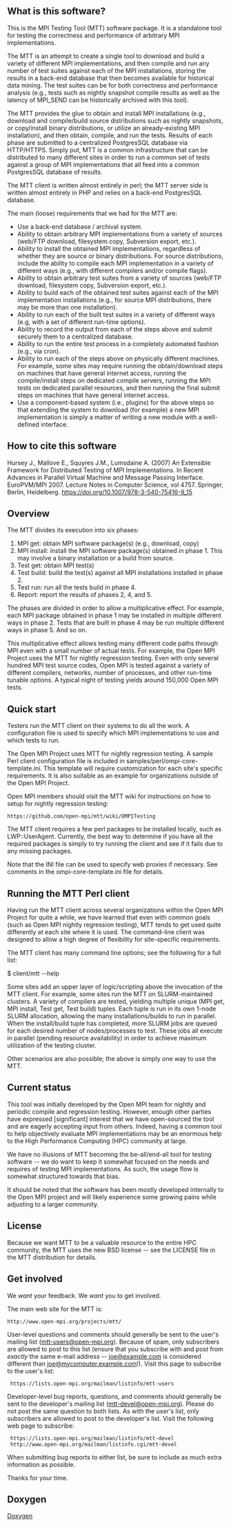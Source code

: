 What is this software?
----------------------

This is the MPI Testing Tool (MTT) software package.  It is a
standalone tool for testing the correctness and performance of
arbitrary MPI implementations.

The MTT is an attempt to create a single tool to download and build a
variety of different MPI implementations, and then compile and run any
number of test suites against each of the MPI installations, storing
the results in a back-end database that then becomes available for
historical data mining.  The test suites can be for both correctness
and performance analysis (e.g., tests such as nightly snapshot compile
results as well as the latency of MPI_SEND can be historically
archived with this tool).

The MTT provides the glue to obtain and install MPI installations
(e.g., download and compile/build source distributions such as nightly
snapshots, or copy/install binary distributions, or utilize an
already-existing MPI installation), and then obtain, compile, and run
the tests.  Results of each phase are submitted to a centralized
PostgresSQL database via HTTP/HTTPS.  Simply put, MTT is a common
infrastructure that can be distributed to many different sites in
order to run a common set of tests against a group of MPI
implementations that all feed into a common PostgresSQL database of
results.

The MTT client is written almost entirely in perl; the MTT server side
is written almost entirely in PHP and relies on a back-end PostgresSQL
database.

The main (loose) requirements that we had for the MTT are:

- Use a back-end database / archival system.
- Ability to obtain arbitrary MPI implementations from a variety of
  sources (web/FTP download, filesystem copy, Subversion export,
  etc.).
- Ability to install the obtained MPI implementations, regardless of
  whether they are source or binary distributions.  For source
  distributions, include the ability to compile each MPI
  implementation in a variety of different ways (e.g., with different
  compilers and/or compile flags).
- Ability to obtain arbitrary test suites from a variety of sources
  (web/FTP download, filesystem copy, Subversion export, etc.).
- Ability to build each of the obtained test suites against each of
  the MPI implementation installations (e.g., for source MPI
  distributions, there may be more than one installation).
- Ability to run each of the built test suites in a variety of
  different ways (e.g, with a set of different run-time options).
- Ability to record the output from each of the steps above and
  submit securely them to a centralized database.
- Ability to run the entire test process in a completely automated
  fashion (e.g., via cron).
- Ability to run each of the steps above on physically different
  machines.  For example, some sites may require running the
  obtain/download steps on machines that have general internet access,
  running the compile/install steps on dedicated compile servers,
  running the MPI tests on dedicated parallel resources, and then
  running the final submit steps on machines that have general
  internet access.
- Use a component-based system (i.e., plugins) for the above steps so
  that extending the system to download (for example) a new MPI
  implementation is simply a matter of writing a new module with a
  well-defined interface.


How to cite this software
-------------------------
Hursey J., Mallove E., Squyres J.M., Lumsdaine A. (2007) An Extensible
Framework for Distributed Testing of MPI Implementations. In Recent
Advances in Parallel Virtual Machine and Message Passing Interface.
EuroPVM/MPI 2007. Lecture Notes in Computer Science, vol 4757. Springer,
Berlin, Heidelberg.
https://doi.org/10.1007/978-3-540-75416-9_15


Overview
--------

The MTT divides its execution into six phases:

1. MPI get: obtain MPI software package(s) (e.g., download, copy)
2. MPI install: install the MPI software package(s) obtained in phase 1.
   This may involve a binary installation or a build from source.
3. Test get: obtain MPI test(s)
4. Test build: build the test(s) against all MPI installations
   installed in phase 2.
5. Test run: run all the tests build in phase 4.
6. Report: report the results of phases 2, 4, and 5.

The phases are divided in order to allow a multiplicative effect.  For
example, each MPI package obtained in phase 1 may be installed in
multiple different ways in phase 2.  Tests that are built in phase 4
may be run multiple different ways in phase 5.  And so on.

This multiplicative effect allows testing many different code paths
through MPI even with a small number of actual tests.  For example,
the Open MPI Project uses the MTT for nightly regression testing.
Even with only several hundred MPI test source codes, Open MPI is
tested against a variety of different compilers, networks, number of
processes, and other run-time tunable options.  A typical night of
testing yields around 150,000 Open MPI tests.


Quick start
-----------

Testers run the MTT client on their systems to do all the work.  A
configuration file is used to specify which MPI implementations to use
and which tests to run.  

The Open MPI Project uses MTT for nightly regression testing.  A
sample Perl client configuration file is included in
samples/perl/ompi-core-template.ini.  This template will require
customization for each site's specific requirements.  It is also
suitable as an example for organizations outside of the Open MPI
Project.

Open MPI members should visit the MTT wiki for instructions on how to
setup for nightly regression testing:

    https://github.com/open-mpi/mtt/wiki/OMPITesting

The MTT client requires a few perl packages to be installed locally,
such as LWP::UserAgent.  Currently, the best way to determine if you
have all the required packages is simply to try running the client and
see if it fails due to any missing packages.

Note that the INI file can be used to specify web proxies if
necessary.  See comments in the ompi-core-template.ini file for
details.


Running the MTT Perl client
---------------------------

Having run the MTT client across several organizations within the Open
MPI Project for quite a while, we have learned that even with common
goals (such as Open MPI nightly regression testing), MTT tends to get
used quite differently at each site where it is used.  The
command-line client was designed to allow a high degree of flexibility
for site-specific requirements.

The MTT client has many command line options; see the following for a
full list:

$ client/mtt --help

Some sites add an upper layer of logic/scripting above the invocation
of the MTT client.  For example, some sites run the MTT on
SLURM-maintained clusters.  A variety of compilers are tested,
yielding multiple unique (MPI get, MPI install, Test get, Test build)
tuples.  Each tuple is run in its own 1-node SLURM allocation,
allowing the many installations/builds to run in parallel.  When the
install/build tuple has completed, more SLURM jobs are queued for each
desired number of nodes/processes to test.  These jobs all execute in
parallel (pending resource availability) in order to achieve maximum
utilization of the testing cluster.

Other scenarios are also possible; the above is simply one way to use
the MTT.


Current status
--------------

This tool was initially developed by the Open MPI team for nightly and
periodic compile and regression testing.  However, enough other
parties have expressed [significant] interest that we have open-sourced
the tool and are eagerly accepting input from others.  Indeed, having
a common tool to help objectively evaluate MPI implementations may be
an enormous help to the High Performance Computing (HPC) community at
large.

We have no illusions of MTT becoming the be-all/end-all tool for
testing software -- we do want to keep it somewhat focused on the
needs and requires of testing MPI implementations.  As such, the usage
flow is somewhat structured towards that bias.

It should be noted that the software has been mostly developed internally
to the Open MPI project and will likely experience some growing pains
while adjusting to a larger community.


License
-------

Because we want MTT to be a valuable resource to the entire HPC
community, the MTT uses the new BSD license -- see the LICENSE file in
the MTT distribution for details.


Get involved
------------

We *want* your feedback.  We *want* you to get involved.

The main web site for the MTT is:

    http://www.open-mpi.org/projects/mtt/

User-level questions and comments should generally be sent to the
user's mailing list (mtt-users@open-mpi.org).  Because of spam, only
subscribers are allowed to post to this list (ensure that you
subscribe with and post from *exactly* the same e-mail address --
joe@example.com is considered different than
joe@mycomputer.example.com!).  Visit this page to subscribe to the
user's list:

     https://lists.open-mpi.org/mailman/listinfo/mtt-users

Developer-level bug reports, questions, and comments should generally
be sent to the developer's mailing list (mtt-devel@open-mpi.org).
Please do not post the same question to both lists.  As with the
user's list, only subscribers are allowed to post to the developer's
list.  Visit the following web page to subscribe:

     https://lists.open-mpi.org/mailman/listinfo/mtt-devel
     http://www.open-mpi.org/mailman/listinfo.cgi/mtt-devel

When submitting bug reports to either list, be sure to include as much
extra information as possible.

Thanks for your time.

Doxygen
-------

[Doxygen](https://jagaskak.github.io/mtt/dox/index.html)

